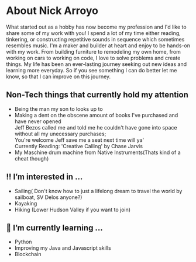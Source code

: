 # About Nick Arroyo
What started out as a hobby has now become my profession and I'd like to share some of my work with you! 
I spend a lot of my time either reading, tinkering, or constructing repetitive sounds in sequence which sometimes resembles music.
I'm a maker and builder at heart and enjoy to be hands-on with my work. From building furniture to remodeling my own home, 
from working on cars to working on code, I love to solve problems and create things. My life has been an ever-lasting journey seeking out new ideas
and learning more everyday. So if you see something I can do better let me know, so that I can improve on this journey. 

## Non-Tech things that currently hold my attention
- Being the man my son to looks up to
- Making a dent on the obscene amount of books I've purchased and have never opened  
Jeff Bezos called me and told me he couldn't have gone into space without all my unecessary purchases;  
You're welcome Jeff save me a seat next time will ya'  
Currently Reading: 'Creative Calling' by Chase Jarvis 
- My Maschine drum machine from Native Instruments(Thats kind of a cheat though)
## ‼ I’m interested in ... 
- Sailing( Don't know how to just a lifelong dream to travel the world by sailboat, SV Delos anyone?)
- Kayaking
- Hiking (Lower Hudson Valley if you want to join)  
## 🧠 I’m currently learning ...  
- Python
- Improving my Java and Javascript skills
- Blockchain


<!---
narroyo01/narroyo01 is a ✨ special ✨ repository because its `README.md` (this file) appears on your GitHub profile.
You can click the Preview link to take a look at your changes.
--->
